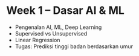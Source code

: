 # Week 1 – Dasar AI & ML

- Pengenalan AI, ML, Deep Learning
- Supervised vs Unsupervised
- Linear Regression
- Tugas: Prediksi tinggi badan berdasarkan umur
